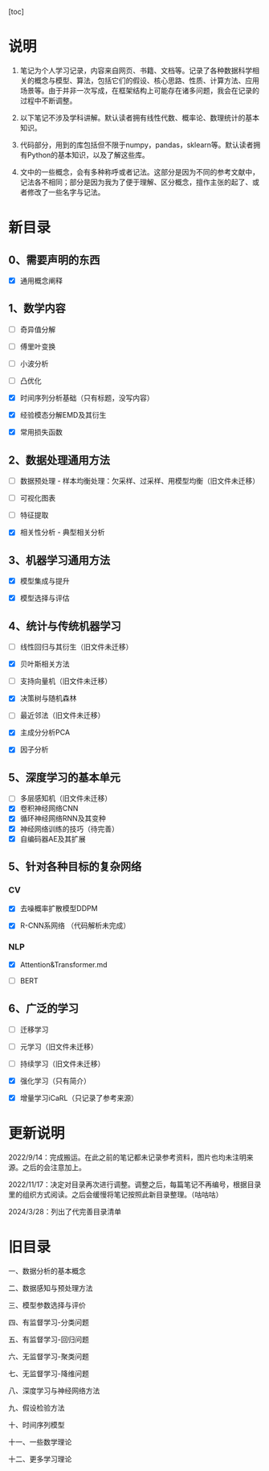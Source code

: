 [toc]

# 说明

1. 笔记为个人学习记录，内容来自网页、书籍、文档等。记录了各种数据科学相关的概念与模型、算法，包括它们的假设、核心思路、性质、计算方法、应用场景等。由于并非一次写成，在框架结构上可能存在诸多问题，我会在记录的过程中不断调整。

1. 以下笔记不涉及学科讲解。默认读者拥有线性代数、概率论、数理统计的基本知识。

1. 代码部分，用到的库包括但不限于numpy，pandas，sklearn等。默认读者拥有Python的基本知识，以及了解这些库。

1. 文中的一些概念，会有多种称呼或者记法。这部分是因为不同的参考文献中，记法各不相同；部分是因为我为了便于理解、区分概念，擅作主张的起了、或者修改了一些名字与记法。




# 新目录

## 0、需要声明的东西

- [x] 通用概念阐释

## 1、数学内容

- [ ] 奇异值分解

- [ ] 傅里叶变换

- [ ] 小波分析

- [ ] 凸优化

- [x] 时间序列分析基础（只有标题，没写内容）

- [x] 经验模态分解EMD及其衍生

- [x] 常用损失函数

## 2、数据处理通用方法

- [ ] 数据预处理 - 样本均衡处理：欠采样、过采样、用模型均衡（旧文件未迁移）

- [ ] 可视化图表

- [ ] 特征提取

- [x] 相关性分析 - 典型相关分析

## 3、机器学习通用方法

- [x] 模型集成与提升

- [x] 模型选择与评估

## 4、统计与传统机器学习

- [ ] 线性回归与其衍生（旧文件未迁移）

- [x] 贝叶斯相关方法

- [ ] 支持向量机（旧文件未迁移）

- [x] 决策树与随机森林

- [ ] 最近邻法（旧文件未迁移）

- [x] 主成分分析PCA

- [x] 因子分析

## 5、深度学习的基本单元

- [ ] 多层感知机（旧文件未迁移）
- [x] 卷积神经网络CNN
- [x] 循环神经网络RNN及其变种
- [x] 神经网络训练的技巧（待完善）
- [x] 自编码器AE及其扩展

## 5、针对各种目标的复杂网络

### CV

- [x] 去噪概率扩散模型DDPM

- [x] R-CNN系网络 （代码解析未完成）

### NLP

- [x] Attention&Transformer.md

- [ ] BERT

## 6、广泛的学习

- [ ] 迁移学习

- [ ] 元学习（旧文件未迁移）

- [ ] 持续学习（旧文件未迁移）

- [x] 强化学习（只有简介）

- [x] 增量学习iCaRL（只记录了参考来源）



# 更新说明

2022/9/14：完成搬运。在此之前的笔记都未记录参考资料，图片也均未注明来源。之后的会注意加上。

2022/11/17：决定对目录再次进行调整。调整之后，每篇笔记不再编号，根据目录里的组织方式阅读。之后会缓慢将笔记按照此新目录整理。（咕咕咕）

2024/3/28：列出了代完善目录清单



# 旧目录

一、数据分析的基本概念

二、数据感知与预处理方法

三、模型参数选择与评价

四、有监督学习-分类问题

五、有监督学习-回归问题

六、无监督学习-聚类问题

七、无监督学习-降维问题

八、深度学习与神经网络方法

九、假设检验方法

十、时间序列模型

十一、一些数学理论

十二、更多学习理论